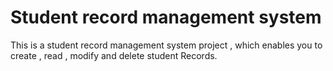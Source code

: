 # Student record management system
This is a student record management system project , which enables you to create , read , modify and delete student Records.

